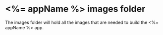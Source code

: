 # <%= appName %> images folder

The images folder will hold all the images that are needed to build the <%= appName %> app.